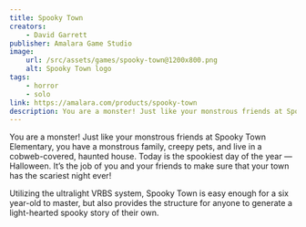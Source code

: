 ```yaml
---
title: Spooky Town
creators: 
    - David Garrett
publisher: Amalara Game Studio
image:
    url: /src/assets/games/spooky-town@1200x800.png
    alt: Spooky Town logo
tags:
    - horror
    - solo
link: https://amalara.com/products/spooky-town
description: You are a monster! Just like your monstrous friends at Spooky Town Elementary, you have a monstrous family, creepy pets, and live in a cobweb-covered, haunted house.
---
```


You are a monster! Just like your monstrous friends at Spooky Town Elementary, you have a monstrous family, creepy pets, and live in a cobweb-covered, haunted house. Today is the spookiest day of the year — Halloween. It’s the job of you and your friends to make sure that your town has the scariest night ever!

Utilizing the ultralight VRBS system, Spooky Town is easy enough for a six year-old to master, but also provides the structure for anyone to generate a light-hearted spooky story of their own.

